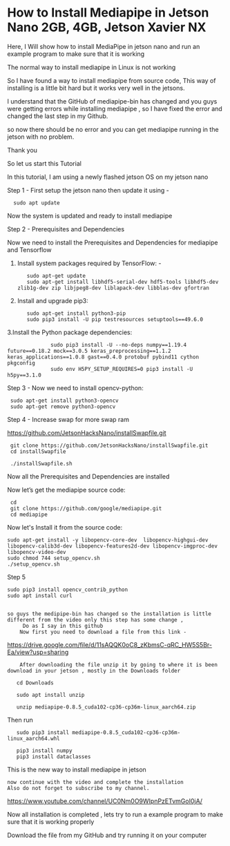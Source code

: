 # How to Install Mediapipe in Jetson Nano 2GB, 4GB, Jetson Xavier NX


Here, I Will show how to install MediaPipe in jetson nano and run an example program to make sure that it is working

The normal way to install mediapipe in Linux is not working 

So I have found a way to install mediapipe from source code, This way of installing is a little bit hard but it works very well in the jetsons.

I understand that the GitHub of mediapipe-bin has changed and you guys were getting errors while installing mediapipe , so I have fixed the error and changed the last step in my Github.

so now there should be no error and you can get mediapipe running in the jetson with no problem.

Thank you

So let us start this Tutorial 

In this tutorial, I am using a newly flashed jetson OS on my jetson nano

Step 1 - First setup the jetson nano then update it using - 

      sudo apt update

Now the system is updated and ready to install mediapipe

Step 2 -  Prerequisites and Dependencies

Now we need to install the Prerequisites and Dependencies for mediapipe and Tensorflow

1. Install system packages required by TensorFlow: -
      
          sudo apt-get update
          sudo apt-get install libhdf5-serial-dev hdf5-tools libhdf5-dev zlib1g-dev zip libjpeg8-dev liblapack-dev libblas-dev gfortran

2. Install and upgrade pip3:

          sudo apt-get install python3-pip
          sudo pip3 install -U pip testresources setuptools==49.6.0
      
3.Install the Python package dependencies:

                  sudo pip3 install -U --no-deps numpy==1.19.4 future==0.18.2 mock==3.0.5 keras_preprocessing==1.1.2 keras_applications==1.0.8 gast==0.4.0 protobuf pybind11 cython pkgconfig
                  sudo env H5PY_SETUP_REQUIRES=0 pip3 install -U h5py==3.1.0

Step 3 - Now we need to install opencv-python:

     sudo apt-get install python3-opencv 
     sudo apt-get remove python3-opencv 

Step 4 - Increase swap for more swap ram 

https://github.com/JetsonHacksNano/installSwapfile.git

     git clone https://github.com/JetsonHacksNano/installSwapfile.git  
     cd installSwapfile

     ./installSwapfile.sh

Now all the Prerequisites and Dependencies are installed 

Now let’s get the mediapipe source code: 

     cd
     git clone https://github.com/google/mediapipe.git
     cd mediapipe

Now let's Install it from the source code:

    sudo apt-get install -y libopencv-core-dev  libopencv-highgui-dev libopencv-calib3d-dev libopencv-features2d-dev libopencv-imgproc-dev libopencv-video-dev
    sudo chmod 744 setup_opencv.sh
    ./setup_opencv.sh

Step 5 

    sudo pip3 install opencv_contrib_python
    sudo apt install curl


    so guys the medipipe-bin has changed so the installation is little  different from the video only this step has some change , 
         Do as I say in this github 
        Now first you need to download a file from this link - 
        
https://drive.google.com/file/d/11sAQQK0oC8_zKbmsC-qRC_HW5S5Br-Ea/view?usp=sharing
        
        After downloading the file unzip it by going to where it is been download in your jetson , mostly in the Downloads folder 
        
       cd Downloads
       
       sudo apt install unzip
        
       unzip mediapipe-0.8.5_cuda102-cp36-cp36m-linux_aarch64.zip

   Then run 

       sudo pip3 install mediapipe-0.8.5_cuda102-cp36-cp36m-linux_aarch64.whl

       pip3 install numpy    
       pip3 install dataclasses

  This is the new way to install mediapipe in jetson

    now continue with the video and complete the installation 
    Also do not forget to subscribe to my channel.
    
https://www.youtube.com/channel/UC0Nm0O9WIpnPzETvmGoI0jA/

Now all installation is completed , lets try to run a example program to make sure that it is working properly 

Download the file from my GitHub and try running it on your computer 

